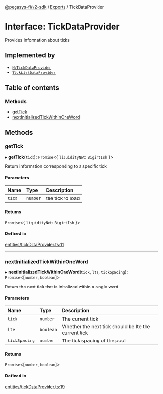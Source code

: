 [@pegasys-fi/v2-sdk](../README.md) / [Exports](../modules.md) / TickDataProvider

# Interface: TickDataProvider

Provides information about ticks

## Implemented by

- [`NoTickDataProvider`](../classes/NoTickDataProvider.md)
- [`TickListDataProvider`](../classes/TickListDataProvider.md)

## Table of contents

### Methods

- [getTick](TickDataProvider.md#gettick)
- [nextInitializedTickWithinOneWord](TickDataProvider.md#nextinitializedtickwithinoneword)

## Methods

### getTick

▸ **getTick**(`tick`): `Promise`<{ `liquidityNet`: `BigintIsh`  }\>

Return information corresponding to a specific tick

#### Parameters

| Name | Type | Description |
| :------ | :------ | :------ |
| `tick` | `number` | the tick to load |

#### Returns

`Promise`<{ `liquidityNet`: `BigintIsh`  }\>

#### Defined in

[entities/tickDataProvider.ts:11](https://github.com/Pegasys-fi/v2-sdk/blob/08a7c05/src/entities/tickDataProvider.ts#L11)

___

### nextInitializedTickWithinOneWord

▸ **nextInitializedTickWithinOneWord**(`tick`, `lte`, `tickSpacing`): `Promise`<[`number`, `boolean`]\>

Return the next tick that is initialized within a single word

#### Parameters

| Name | Type | Description |
| :------ | :------ | :------ |
| `tick` | `number` | The current tick |
| `lte` | `boolean` | Whether the next tick should be lte the current tick |
| `tickSpacing` | `number` | The tick spacing of the pool |

#### Returns

`Promise`<[`number`, `boolean`]\>

#### Defined in

[entities/tickDataProvider.ts:19](https://github.com/Pegasys-fi/v2-sdk/blob/08a7c05/src/entities/tickDataProvider.ts#L19)
